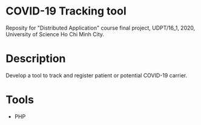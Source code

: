 # COVID-19 Tracking tool
Reposity for "Distributed Application" course final project, UDPT/16_1, 2020, University of Science Ho Chi Minh City.

# Description
Develop a tool to track and register patient or potential COVID-19 carrier.

# Tools
* PHP
